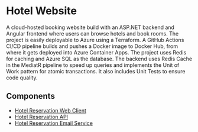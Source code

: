 # Hotel Website

A cloud-hosted booking website build with an ASP.NET backend and Angular frontend where users can browse hotels and book rooms. The project is easily deployable to Azure using a Terraform.
A GitHub Actions CI/CD pipeline builds and pushes a Docker image to Docker Hub, from where it gets deployed into Azure Container Apps. The project uses Redis for caching and Azure SQL as the database.
The backend uses Redis Cache in the MediatR pipeline to speed up queries and implements the Unit of Work pattern for atomic transactions. It also includes Unit Tests to ensure code quality.

## Components

- [Hotel Reservation Web Client](https://github.com/dominik-kielkowski/hotel-reservation-web-client)
- [Hotel Reservation API](https://github.com/dominik-kielkowski/hotel-reservation-api)
- [Hotel Reservation Email Service](https://github.com/dominik-kielkowski/hotel-reservation-email-service)
